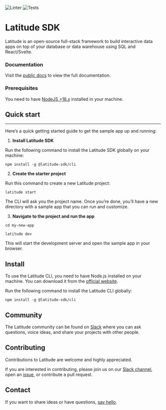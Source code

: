 ![Linter](https://github.com/latitude-dev/latitude-sdk/actions/workflows/linter.yml/badge.svg)
![Tests](https://github.com/latitude-dev/latitude-sdk/actions/workflows/test.yml/badge.svg)

# Latitude SDK

Latitude is an open-source full-stack framework to build interactive data apps
on top of your database or data warehouse using SQL and React/Svelte.

### Documentation

Visit the [public docs](https://latitude-21.mintlify.app/) to view the full documentation.

### Prerequisites

You need to have [NodeJS >18.x](https://nodejs.org/en) installed in your
machine.

## Quick start
---

Here’s a quick getting started guide to get the sample app up and running:

1. **Install Latitude SDK**

Run the following command to install the Latitude SDK globally on your machine:

`npm install -g @latitude-sdk/cli`

2. **Create the starter project**

Run this command to create a new Latitude project:

`latitude start`

The CLI will ask you the project name. Once you’re done, you’ll have a new
directory with a sample app that you can run and customize.

3. **Navigate to the project and run the app**

`cd my-new-app`

`latitude dev`

This will start the development server and open the sample app in your browser.

## Install

To use the Latitude CLI, you need to have Node.js installed on your machine.
You can download it from the [official website](https://nodejs.org/en).

Run the following command to install the Latitude CLI globally:

`npm install -g @latitude-sdk/cli`

## Community

The Latitude community can be found on
[Slack](https://trylatitude.slack.com/join/shared_invite/zt-17dyj4elt-rwM~h2OorAA3NtgmibhnLA#/shared-invite/email)
where you can ask questions, voice ideas, and share your projects with other
people.

## Contributing

Contributions to Latitude are welcome and highly appreciated.

If you are interested in contributing, please join us on our [Slack
channel](https://trylatitude.slack.com/join/shared_invite/zt-17dyj4elt-rwM~h2OorAA3NtgmibhnLA#/shared-invite/email),
open an [issue](https://github.com/evidence-dev/evidence/issues/new), or
contribute a pull request.

## Contact

If you want to share ideas or have questions, [say
hello](https://www.notion.so/4086e35ef7c14a6da14c1c9ce1c6be32?pvs=21).

